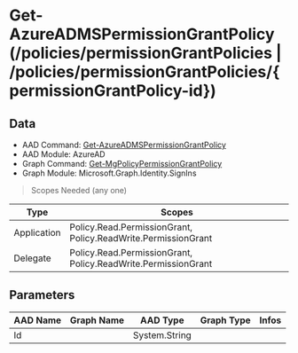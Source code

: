 # Get-AzureADMSPermissionGrantPolicy (/policies/permissionGrantPolicies | /policies/permissionGrantPolicies/{permissionGrantPolicy-id})

## Data

+ AAD Command: [Get-AzureADMSPermissionGrantPolicy](https://docs.microsoft.com/en-us/powershell/module/AzureAD/Get-AzureADMSPermissionGrantPolicy)
+ AAD Module: AzureAD
+ Graph Command: [Get-MgPolicyPermissionGrantPolicy](https://docs.microsoft.com/en-us/powershell/module/Microsoft.Graph.Identity.SignIns/Get-MgPolicyPermissionGrantPolicy)
+ Graph Module: Microsoft.Graph.Identity.SignIns

> Scopes Needed (any one)

|Type|Scopes|
|---|---|
|Application|Policy.Read.PermissionGrant, Policy.ReadWrite.PermissionGrant|
|Delegate|Policy.Read.PermissionGrant, Policy.ReadWrite.PermissionGrant|

## Parameters

|AAD Name|Graph Name|AAD Type|Graph Type|Infos|
|---|---|---|---|---|
|Id||System.String|||

